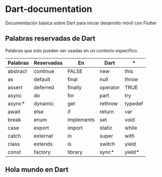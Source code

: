 # Dart-documentation
Documentación básica sobre Dart para iniciar desarrollo móvil con Flutter

## Palabras reservadas de Dart
Palabras que solo pueden ser usadas en un contexto específico.

Palabras | Reservadas | En | Dart | *
------------ | ------------- | ------------ | ------------ | -------------
abstract | continue | FALSE | new | this
as | default | final | null | throw
assert | deferred | finally | operator | TRUE
async | do | for | part | try
async* | dynamic | get | rethrow | typedef
await | else | if | return | var
break | enum | implements | set | void
case | export | import | static | while
catch | external | in | super | with
class | extends | is | switch | yield
const | factory | library | sync* | yield*


## Hola mundo en Dart
```

```

